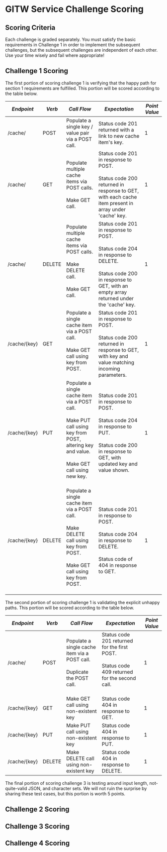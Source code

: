 GITW Service Challenge Scoring
===

Scoring Criteria
--------------------
Each challenge is graded separately. You must satisfy the basic requirements in Challenge 1 in order to implement the subsequent challenges, but the subsequent challenges are independent of each other. Use your time wisely and fail where appropriate!

Challenge 1 Scoring
--------------------

The first portion of scoring challenge 1 is verifying that the happy path for section 1 requirements are fulfilled. This portion will be scored according to the table below.

| *Endpoint* | *Verb* | *Call Flow* | *Expectation* | *Point Value* |
| ------------- | ------------- | ------------- | ------------- | ------------- |
| /cache/ | POST | Populate a single key / value pair via a POST call.  | Status code 201 returned with a link to new cache item's key.  | 1 |
| /cache/ | GET | Populate multiple cache items via POST calls.</br><br/> Make GET call.  | Status code 201 in response to POST.<br/><br/>Status code 200 returned in response to GET, with each cache item present in array under 'cache' key.  | 1 |
| /cache/ | DELETE | Populate multiple cache items via POST calls.<br/><br/> Make DELETE call.<br/><br/> Make GET call.<br/><br/>  | Status code 201 in response to POST.<br/><br/>Status code 204 in response to DELETE.<br/><br/> Status code 200 in response to GET, with an empty array returned under the 'cache' key.  | 1 |
| /cache/{key} | GET | Populate a single cache item via a POST call.<br/><br/>Make GET call using key from POST.<br/><br/>  | Status code 201 in response to POST.<br/><br/> Status code 200 returned in response to GET, with key and value matching incoming parameters.  | 1 |
| /cache/{key} | PUT | Populate a single cache item via a POST call.<br/><br/>Make PUT call using key from POST, altering key and value.<br/><br/>Make GET call using new key.<br/><br/>  | Status code 201 in response to POST.<br/><br/>Status code 204 in response to PUT.</br><br/>Status code 200 in response to GET, with updated key and value shown.   | 1 |
| /cache/{key} | DELETE | Populate a single cache item via a POST call.<br/><br/>Make DELETE call using key from POST.<br/><br/>Make GET call using key from POST.<br/><br/>  | Status code 201 in response to POST.<br/><br/>Status code 204 in response to DELETE.<br/><br/>Status code of 404 in response to GET.  | 1 |

The second portion of scoring challenge 1 is validating the explicit unhappy paths. This portion will be scored according to the table below.

| *Endpoint* | *Verb* | *Call Flow* | *Expectation* | *Point Value* |
| ------------- | ------------- | ------------- | ------------- | ------------- |
| /cache/ | POST | Populate a single cache item via a POST call.<br/><br/>Duplicate the POST call.  | Status code 201 returned for the first POST.<br/><br/>Status code 409 returned for the second call.<br/><br/>  | 1 |
| /cache/{key} | GET | Make GET call using non-existent key  | Status code 404 in response to GET.  | 1 |
| /cache/{key} | PUT | Make PUT call using non-existent key  | Status code 404 in response to PUT.  | 1 |
| /cache/{key} | DELETE | Make DELETE call using non-existent key  | Status code 404 in response to DELETE.  | 1 |

The final portion of scoring challenge 3 is testing around input length, not-quite-valid JSON, and character sets. We will not ruin the surprise by sharing these test cases, but this portion is worth 5 points.

Challenge 2 Scoring
--------------------

Challenge 3 Scoring
--------------------

Challenge 4 Scoring
--------------------
